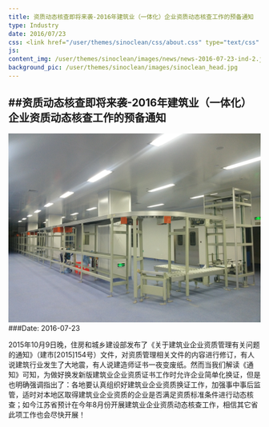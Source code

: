 ```yaml
---
title: 资质动态核查即将来袭-2016年建筑业（一体化）企业资质动态核查工作的预备通知
type: Industry
date: 2016/07/23
css: <link href="/user/themes/sinoclean/css/about.css" type="text/css" rel="stylesheet" />
js:
content_img: /user/themes/sinoclean/images/news/news-2016-07-23-ind-2.jpg
background_pic: /user/themes/sinoclean/images/sinoclean_head.jpg
---
```


##资质动态核查即将来袭-2016年建筑业（一体化）企业资质动态核查工作的预备通知
---



![News1](/user/themes/sinoclean/images/news/news-2016-07-23-ind-2.jpg)
###Date: 2016-07-23

2015年10月9日晚，住房和城乡建设部发布了《关于建筑业企业资质管理有关问题的通知》（建市[2015]154号）文件，对资质管理相关文件的内容进行修订，有人说建筑行业发生了大地震，有人说建造师证书一夜变废纸。然而当我们解读《通知》可知，为做好换发新版建筑业企业资质证书工作时允许企业简单化换证，但是也明确强调指出了：各地要认真组织好建筑业企业资质换证工作，加强事中事后监管，适时对本地区取得建筑业企业资质的企业是否满足资质标准条件进行动态核查；如今江苏省预计在今年8月份开展建筑业企业资质动态核查工作，相信其它省此项工作也会尽快开展！
